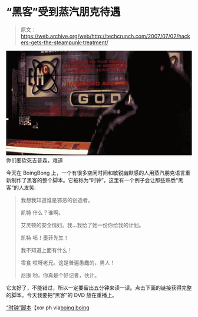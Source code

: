 # “黑客”受到蒸汽朋克待遇

> 原文：<https://web.archive.org/web/http://techcrunch.com/2007/07/02/hackers-gets-the-steampunk-treatment/>

![](img/dc48b554cc67fe76b363e115635b70f6.png)
你们要砍死吉普森，难道

今天在 BoingBong 上，一个有很多空闲时间和敏锐幽默感的人用蒸汽朋克语言重新制作了黑客的整个脚本。它被称为“时钟”，这里有一个例子会让那些熟悉“黑客”的人发笑:

> 我想我知道谁是邪恶的创造者。
> 
> 凯特
> 什么？谁啊。
> 
> 艾灵顿的安全情妇。我…我给了她一份你给我的计划。
> 
> 凯特
> 呸！墨菲先生！
> 
> 我不知道上面有什么！
> 
> 零食
> 哎呀老兄。这是普遍愚蠢的，男人！
> 
> 尼康
> 哟，你真是个好记者，伙计。

它太好了，不能错过，所以一定要留出五分钟来读一读。点击下面的链接获得完整的脚本。今天我要把“黑客”的 DVD 放在重播上。

[“时钟”脚本](https://web.archive.org/web/20150927152436/http://www.xorph.com/clockers/clockers.html)【xor ph via[boing boing](https://web.archive.org/web/20150927152436/http://www.boingboing.net/2007/07/02/steampunk_screenplay.html)